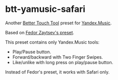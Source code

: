 # btt-yamusic-safari
Another [Better Touch Tool](https://folivora.ai) preset for
[Yandex.Music](http://music.yandex.ru).

Based on [Fedor Zaytsev's preset](https://github.com/FedorZaytsev/btt_preset).

This preset contains only Yandex.Music tools:

* Play/Pause button.
* Forward/backward with Two Finger Swipes.
* Like/unlike with long press on play/pause button.

Instead of Fedor's preset, it works with Safari only.
